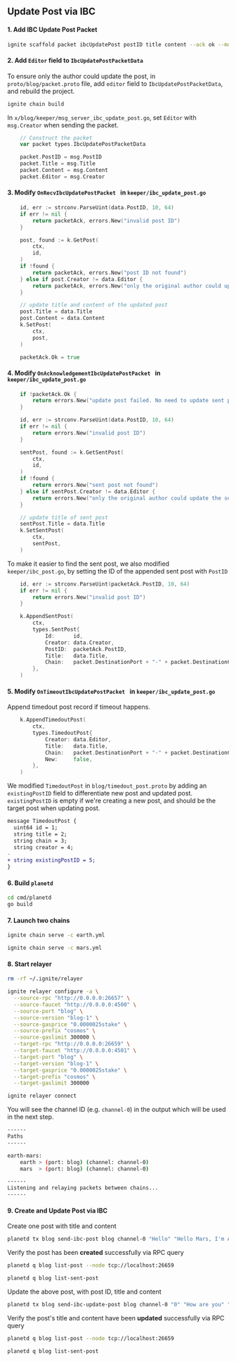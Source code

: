 ## Update Post via IBC


#### 1. Add IBC Update Post Packet

```bash
ignite scaffold packet ibcUpdatePost postID title content --ack ok --module blog
```

#### 2. Add `Editor` field to `IbcUpdatePostPacketData`

To ensure only the author could update the post, in `proto/blog/packet.proto` file, add `editor` field to `IbcUpdatePostPacketData`, and rebuild the project. 

```bash
ignite chain build
```

In `x/blog/keeper/msg_server_ibc_update_post.go`, set `Editor` with `msg.Creator` when sending the packet.

```go
	// Construct the packet
	var packet types.IbcUpdatePostPacketData

	packet.PostID = msg.PostID
	packet.Title = msg.Title
	packet.Content = msg.Content
	packet.Editor = msg.Creator
```

#### 3. Modify `OnRecvIbcUpdatePostPacket ` in `keeper/ibc_update_post.go`

```go
    id, err := strconv.ParseUint(data.PostID, 10, 64)
    if err != nil {
        return packetAck, errors.New("invalid post ID")
    }

    post, found := k.GetPost(
        ctx,
        id,
    )
    if !found {
        return packetAck, errors.New("post ID not found")
    } else if post.Creator != data.Editor {
        return packetAck, errors.New("only the original author could update the post")
    }

    // update title and content of the updated post
    post.Title = data.Title
    post.Content = data.Content
    k.SetPost(
        ctx,
        post,
    )

    packetAck.Ok = true
```

#### 4. Modify `OnAcknowledgementIbcUpdatePostPacket ` in `keeper/ibc_update_post.go`

```go
    if !packetAck.Ok {
        return errors.New("update post failed. No need to update sent post")
    }

    id, err := strconv.ParseUint(data.PostID, 10, 64)
    if err != nil {
        return errors.New("invalid post ID")
    }

    sentPost, found := k.GetSentPost(
        ctx,
        id,
    )
    if !found {
        return errors.New("sent post not found")
    } else if sentPost.Creator != data.Editor {
        return errors.New("only the original author could update the sent post")
    }

    // update title of sent post
    sentPost.Title = data.Title
    k.SetSentPost(
        ctx,
        sentPost,
    )
```

To make it easier to find the sent post, we also modified `keeper/ibc_post.go`, by setting the ID of the appended sent post with `PostID`

```go
    id, err := strconv.ParseUint(packetAck.PostID, 10, 64)
    if err != nil {
        return errors.New("invalid post ID")
    }

    k.AppendSentPost(
        ctx,
        types.SentPost{
            Id:      id,
            Creator: data.Creator,
            PostID:  packetAck.PostID,
            Title:   data.Title,
            Chain:   packet.DestinationPort + "-" + packet.DestinationChannel,
        },
    )
```

#### 5. Modify `OnTimeoutIbcUpdatePostPacket ` in `keeper/ibc_update_post.go`

Append timedout post record if timeout happens.

```go
	k.AppendTimedoutPost(
		ctx,
		types.TimedoutPost{
			Creator: data.Editor,
			Title:   data.Title,
			Chain:   packet.DestinationPort + "-" + packet.DestinationChannel,
			New:     false,
		},
	)
```

We modified `TimedoutPost` in `blog/timedout_post.proto` by adding an `existingPostID` field to differentiate new post and updated post. `existingPostID` is empty if we're creating a new post, and should be the target post when updating post. 

```diff
message TimedoutPost {
  uint64 id = 1;
  string title = 2; 
  string chain = 3; 
  string creator = 4; 
-
+ string existingPostID = 5;
}
```

#### 6. Build `planetd`

```bash
cd cmd/planetd
go build
```

#### 7. Launch two chains

```bash
ignite chain serve -c earth.yml

ignite chain serve -c mars.yml
```

#### 8. Start relayer

```bash
rm -rf ~/.ignite/relayer

ignite relayer configure -a \
  --source-rpc "http://0.0.0.0:26657" \
  --source-faucet "http://0.0.0.0:4500" \
  --source-port "blog" \
  --source-version "blog-1" \
  --source-gasprice "0.0000025stake" \
  --source-prefix "cosmos" \
  --source-gaslimit 300000 \
  --target-rpc "http://0.0.0.0:26659" \
  --target-faucet "http://0.0.0.0:4501" \
  --target-port "blog" \
  --target-version "blog-1" \
  --target-gasprice "0.0000025stake" \
  --target-prefix "cosmos" \
  --target-gaslimit 300000

ignite relayer connect
```

You will see the channel ID (e.g. `channel-0`) in the output which will be used in the next step.

```bash
------
Paths
------

earth-mars:
    earth > (port: blog) (channel: channel-0)
    mars  > (port: blog) (channel: channel-0)

------
Listening and relaying packets between chains...
------
```

#### 9. Create and Update Post via IBC

Create one post with title and content

```bash
planetd tx blog send-ibc-post blog channel-0 "Hello" "Hello Mars, I'm Alice from Earth" --from alice --chain-id earth --home ~/.earth
```

Verify the post has been **created** successfully via RPC query

```bash
planetd q blog list-post --node tcp://localhost:26659

planetd q blog list-sent-post
```

Update the above post, with post ID, title and content

```bash
planetd tx blog send-ibc-update-post blog channel-0 "0" "How are you" "Hello Mars, This is Alice from Earth" --from alice --chain-id earth --home ~/.earth
```

Verify the post's title and content have been **updated** successfully via RPC query

```bash
planetd q blog list-post --node tcp://localhost:26659

planetd q blog list-sent-post
```
